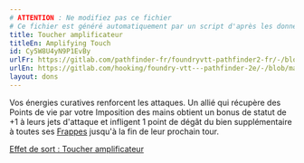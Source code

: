 ```yaml
---
# ATTENTION : Ne modifiez pas ce fichier
# Ce fichier est généré automatiquement par un script d'après les données du module Foundry VTT officiel et de sa traduction
title: Toucher amplificateur
titleEn: Amplifying Touch
id: Cy5W8U4yN9P1EvBy
urlFr: https://gitlab.com/pathfinder-fr/foundryvtt-pathfinder2-fr/-/blob/master/data/feats/Cy5W8U4yN9P1EvBy.htm
urlEn: https://gitlab.com/hooking/foundry-vtt---pathfinder-2e/-/blob/master/packs/data/feats.db/amplifying-touch.json
layout: dons
---
```

Vos énergies curatives renforcent les attaques. Un allié qui récupère des Points de vie par votre Imposition des mains obtient un bonus de statut de +1 à leurs jets d'attaque et infligent 1 point de dégât du bien supplémentaire à toutes ses [Frappes](../actions/frapper.html) jusqu'à la fin de leur prochain tour.

[Effet de sort : Toucher amplificateur](../effet-sorts/effet-:-toucher-amplificateur.html)
